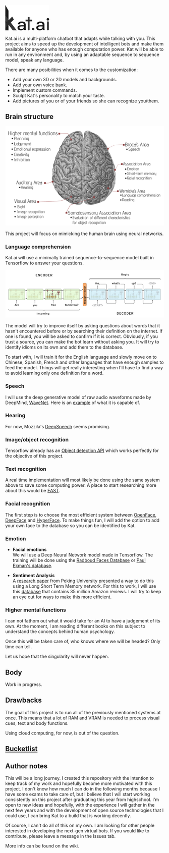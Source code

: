 <img src='https://raw.githubusercontent.com/takusui/Kat.ai/master/git/kat-logo.png' height="80">

Kat.ai is a multi-platform chatbot that adapts while talking with you. This project aims to speed up the development of intelligent bots and make them available for anyone who has enough computation power. Kat will be able to run in any environment and, by using an adaptable sequence to sequence model, speak any language.

There are many posibilities when it comes to the customization:
* Add your own 3D or 2D models and backgrounds.
* Add your own voice bank.
* Implement custom commands.
* Sculpt Kat's personality to match your taste.
* Add pictures of you or of your friends so she can recognize you/them.

## Brain structure
![](https://raw.githubusercontent.com/takusui/Kat.ai/master/git/brain.png)

This project will focus on mimicking the human brain using neural networks.

### Language comprehension
Kat.ai will use a minimally trained sequence-to-sequence model built in Tensorflow to answer your questions.

![](https://raw.githubusercontent.com/takusui/Kat.ai/0e74c223a9b6e5eae9f37110425379dd58e1f4e8/git/seq2seq.png)

The model will try to improve itself by asking questions about words that it hasn't encountered before or by searching their definition on the internet. If one is found, you will be asked to confirm if it is correct. Obviously, if you trust a source, you can make the bot learn without asking you. It will try to identify idioms on its own and add them to the database.

To start with, I will train it for the English language and slowly move on to Chinese, Spanish, French and other languages that have enough samples to feed the model. Things will get really interesting when I'll have to find a way to avoid learning only one definition for a word.



### Speech
I will use the deep generative model of raw audio waveforms made by DeepMind, [WaveNet](https://deepmind.com/blog/wavenet-generative-model-raw-audio/). Here is an [example](https://storage.googleapis.com/deepmind-media/pixie/us-english/wavenet-1.wav) of what it is capable of. 

### Hearing
For now, Mozzila's [DeepSpeech](https://github.com/mozilla/DeepSpeech) seems promising. 

### Image/object recognition
Tensorflow already has an [Object detection API](https://github.com/tensorflow/models/tree/master/research/object_detection) which works perfectly for the objective of this project.

### Text recognition
A real time implementation will most likely be done using the same system above to save some computing power. A place to start researching more about this would be [EAST](https://github.com/argman/EAST).

### Facial recognition
The first step is to choose the most efficient system between [OpenFace](https://github.com/cmusatyalab/openface), [DeepFace](https://github.com/RiweiChen/DeepFace) and [HyperFace](https://arxiv.org/pdf/1603.01249.pdf). To make things fun, I will add the option to add your own face to the database so you can be identified by Kat.

### Emotion

* __Facial emotions__ <br>
We will use a Deep Neural Network model made in Tensorflow. The training will be done using the [Radboud Faces Database](http://www.socsci.ru.nl:8180/RaFD2/RaFD?p=main) or [Paul Ekman's database](https://www.paulekman.com/).

* __Sentiment Analysis__ <br>
A [research paper](http://www.aclweb.org/anthology/D16-1024) from Peking University presented a way to do this using a Long Short Term Memory network. For this to work, I will use this [database](https://snap.stanford.edu/data/web-Amazon.html) that contains 35 million Amazon reviews. I will try to keep an eye out for ways to make this more efficient.

### Higher mental functions
I can not fathom out what it would take for an AI to have a judgement of its own. At the moment, I am reading different books on this subject to understand the concepts behind human psychology. 

Once this will be taken care of, who knows where we will be headed? Only time can tell. 

Let us hope that the singularity will never happen.

## Body
Work in progress.

## Drawbacks
The goal of this project is to run all of the previously mentioned systems at once. This means that a lot of RAM and VRAM is needed to process visual cues, text and body functions.

Using cloud computing, for now, is out of the question. 

## [Bucketlist](https://github.com/takusui/Kat.ai/wiki/Bucketlist)
 
## Author notes

This will be a long journey. I created this repository with the intention to keep track of my work and hopefully become more motivated with this project. I don't know how much I can do in the following months because I have some exams to take care of, but I believe that I will start working consistently on this project after graduating this year from highschool. I'm open to new ideas and hopefully, with the experience I will gather in the next few years and with the development of open source technologies that I could use, I can bring Kat to a build that is working decently.

Of course, I can't do all of this on my own. I am looking for other people interested in developing the next-gen virtual bots. If you would like to contribute, please leave a message in the Issues tab.

More info can be found on the wiki.
